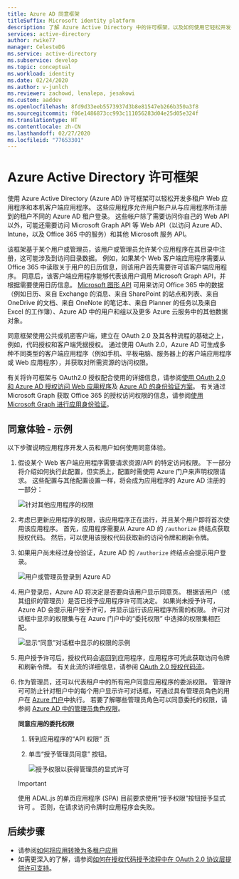 ```yaml
---
title: Azure AD 同意框架
titleSuffix: Microsoft identity platform
description: 了解 Azure Active Directory 中的许可框架，以及如何使用它轻松开发多租户 Web 应用程序和本机客户端应用程序。
services: active-directory
author: rwike77
manager: CelesteDG
ms.service: active-directory
ms.subservice: develop
ms.topic: conceptual
ms.workload: identity
ms.date: 02/24/2020
ms.author: v-junlch
ms.reviewer: zachowd, lenalepa, jesakowi
ms.custom: aaddev
ms.openlocfilehash: 8fd9d33eeb5573937d3b8e81547eb266b350a3f8
ms.sourcegitcommit: f06e1486873cc993c111056283d04e25d05e324f
ms.translationtype: HT
ms.contentlocale: zh-CN
ms.lasthandoff: 02/27/2020
ms.locfileid: "77653301"
---
```

# <a name="azure-active-directory-consent-framework"></a>Azure Active Directory 许可框架

使用 Azure Active Directory (Azure AD) 许可框架可以轻松开发多租户 Web 应用程序和本机客户端应用程序。 这些应用程序允许用户帐户从与应用程序所注册到的租户不同的 Azure AD 租户登录。 这些帐户除了需要访问你自己的 Web API 以外，可能还需要访问 Microsoft Graph API 等 Web API（以访问 Azure AD、Intune，以及 Office 365 中的服务）和其他 Microsoft 服务 API。

该框架基于某个用户或管理员，该用户或管理员允许某个应用程序在其目录中注册，这可能涉及到访问目录数据。 例如，如果某个 Web 客户端应用程序需要从 Office 365 中读取关于用户的日历信息，则该用户首先需要许可该客户端应用程序。 同意后，该客户端应用程序能够代表该用户调用 Microsoft Graph API，并根据需要使用日历信息。 [Microsoft 图形 API](https://developer.microsoft.com/graph) 可用来访问 Office 365 中的数据（例如日历、来自 Exchange 的消息、来自 SharePoint 的站点和列表、来自 OneDrive 的文档、来自 OneNote 的笔记本、来自 Planner 的任务以及来自 Excel 的工作簿）、Azure AD 中的用户和组以及更多 Azure 云服务中的其他数据对象。

同意框架使用公共或机密客户端，建立在 OAuth 2.0 及其各种流程的基础之上，例如，代码授权和客户端凭据授权。 通过使用 OAuth 2.0，Azure AD 可生成多种不同类型的客户端应用程序（例如手机、平板电脑、服务器上的客户端应用程序或 Web 应用程序），并获取对所需资源的访问权限。

有关将许可框架与 OAuth2.0 授权配合使用的详细信息，请参阅[使用 OAuth 2.0 和 Azure AD 授权访问 Web 应用程序](v2-oauth2-auth-code-flow.md)及 [Azure AD 的身份验证方案](authentication-scenarios.md)。 有关通过 Microsoft Graph 获取 Office 365 的授权访问权限的信息，请参阅[使用 Microsoft Graph 进行应用身份验证](https://developer.microsoft.com/graph/docs/authorization/auth_overview)。

## <a name="consent-experience---an-example"></a>同意体验 - 示例

以下步骤说明应用程序开发人员和用户如何使用同意体验。

1. 假设某个 Web 客户端应用程序需要请求资源/API 的特定访问权限。 下一部分将介绍如何执行此配置，但实质上，配置时需使用 Azure 门户来声明权限请求。 这些配置与其他配置设置一样，将会成为应用程序的 Azure AD 注册的一部分：

    ![针对其他应用程序的权限](./media/consent-framework/permissions.png)

1. 考虑已更新应用程序的权限，该应用程序正在运行，并且某个用户即将首次使用该应用程序。 首先，应用程序需要从 Azure AD 的 `/authorize` 终结点获取授权代码。 然后，可以使用该授权代码获取新的访问令牌和刷新令牌。

1. 如果用户尚未经过身份验证，Azure AD 的 `/authorize` 终结点会提示用户登录。

    ![用户或管理员登录到 Azure AD](./media/consent-framework/usersignin.png)

1. 用户登录后，Azure AD 将决定是否要向该用户显示同意页。 根据该用户（或其组织的管理员）是否已授予应用程序许可而决定。 如果尚未授予许可，Azure AD 会提示用户授予许可，并显示运行该应用程序所需的权限。 许可对话框中显示的权限集与在 Azure 门户中的“委托权限”  中选择的权限集相匹配。

    ![显示“同意”对话框中显示的权限的示例](./media/consent-framework/consent.png)

1. 用户授予许可后，授权代码会返回到应用程序，应用程序可凭此获取访问令牌和刷新令牌。 有关此流的详细信息，请参阅 [OAuth 2.0 授权代码流](v2-oauth2-auth-code-flow.md)。

1. 作为管理员，还可以代表租户中的所有用户同意应用程序的委派权限。 管理许可可防止针对租户中的每个用户显示许可对话框，可通过具有管理员角色的用户在 [Azure 门户](https://portal.azure.cn)中执行。 若要了解哪些管理员角色可以同意委托的权限，请参阅 [Azure AD 中的管理员角色权限](../users-groups-roles/directory-assign-admin-roles.md)。

    **同意应用的委托权限**

   1. 转到应用程序的“API 权限”  页
   1. 单击“授予管理员同意”  按钮。

      ![授予权限以获得管理员的显式许可](./media/consent-framework/grant-consent.png)

   > [!IMPORTANT]
   > 使用 ADAL.js 的单页应用程序 (SPA) 目前要求使用“授予权限”按钮授予显式许可  。 否则，在请求访问令牌时应用程序会失败。

## <a name="next-steps"></a>后续步骤

* 请参阅[如何将应用转换为多租户应用](howto-convert-app-to-be-multi-tenant.md)
* 如需更深入的了解，请参阅[如何在授权代码授予流程中在 OAuth 2.0 协议层提供许可支持](/active-directory/develop/active-directory-protocols-oauth-code#request-an-authorization-code)。

<!-- Update_Description: wording update -->